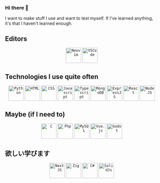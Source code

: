 ### Hi there 👋

I want to make stuff I use and want to test myself. If I've learned anything, it's that I haven't learned enough.  
<!--
**Andre-Victorio/Andre-Victorio** is a ✨ _special_ ✨ repository because its `README.md` (this file) appears on your GitHub profile.

Here are some ideas to get you started:

- 🔭 I’m currently working on ...
- 🌱 I’m currently learning ...
- 👯 I’m looking to collaborate on ...
- 🤔 I’m looking for help with ...
- 💬 Ask me about ...
- 📫 How to reach me: ...
- 😄 Pronouns: ...
- ⚡ Fun fact: ...
-->
## Editors
<div align="center">
    <code><img height="50" src="https://github.com/Andre-Victorio/Andre-Victorio/assets/76398173/2068211c-da18-4ad6-8177-6226415e8949" alt="Neovim" title="Neovim"/></code>
    <code><img height="50" src="https://github.com/Andre-Victorio/Andre-Victorio/assets/76398173/b27cefb2-92fc-4c1b-8d5c-b05bd4a2b762" alt="VSCode" title="VSCode"/></code>
</div>

## Technologies I use quite often
<div align="center">
    <code><img height="50" src="https://github.com/Andre-Victorio/Andre-Victorio/assets/76398173/a1199854-21b1-44bc-a163-9737786b6d1b" alt="Python" title="Python"/></code>
    <code><img height="50" src="https://user-images.githubusercontent.com/25181517/192158954-f88b5814-d510-4564-b285-dff7d6400dad.png" alt="HTML" title="HTML"/></code>
    <code><img height="50" src="https://user-images.githubusercontent.com/25181517/183898674-75a4a1b1-f960-4ea9-abcb-637170a00a75.png" alt="CSS" title="CSS"/></code>
    <code><img height="50" src="https://user-images.githubusercontent.com/25181517/117447155-6a868a00-af3d-11eb-9cfe-245df15c9f3f.png" alt="Javascript" title="Javascript"/></code>
    <code><img height="50" src="https://user-images.githubusercontent.com/25181517/183890598-19a0ac2d-e88a-4005-a8df-1ee36782fde1.png" alt="Typescript" title="Typescript"/></code>
    <code><img height="50" src="https://github.com/Andre-Victorio/Andre-Victorio/assets/76398173/760eafc8-b2c0-4c0d-b0ad-e8bccc8336d1" alt="MongoDB" title="MongoDB"/></code>
    <code><img height="50" src="https://user-images.githubusercontent.com/25181517/183859966-a3462d8d-1bc7-4880-b353-e2cbed900ed6.png" alt="ExpressJS" title="ExpressJS"/></code>
    <code><img height="50" src="https://user-images.githubusercontent.com/25181517/183897015-94a058a6-b86e-4e42-a37f-bf92061753e5.png" alt="React" title="React"/></code>
    <code><img height="50" src="https://user-images.githubusercontent.com/25181517/183568594-85e280a7-0d7e-4d1a-9028-c8c2209e073c.png" alt="NodeJS" title="NodeJS"/></code>
</div>

## Maybe (if I need to)
<div align="center">
    <code><img height="50" src="https://user-images.githubusercontent.com/25181517/192106070-46255bcf-65e6-4c6b-a296-bf8d0d8fb2a7.png" alt="C" title="C"/></code>
    <code><img height="50" src="https://user-images.githubusercontent.com/25181517/183570228-6a040b9f-3ddf-47a2-a201-743121dac664.png" alt="Php" title="Php"/></code>
    <code><img height="50" src="https://user-images.githubusercontent.com/25181517/183896128-ec99105a-ec1a-4d85-b08b-1aa1620b2046.png" alt="MySQL" title="MySQL"/></code>
    <code><img height="50" src="https://user-images.githubusercontent.com/25181517/117448124-a2da9800-af3e-11eb-85d2-bd1b69b65603.png" alt="Vue.js" title="Vue.js"/></code>
    <code><img height="50" src="https://godotengine.org/assets/press/icon_color.svg" alt="Godot" title="Godot"/></code>
</div>

## 欲しい学びます
<div align="center">
    <code><img height="50" src="https://github.com/Andre-Victorio/Andre-Victorio/assets/76398173/a296b49c-c007-4158-b70a-396edd6e1c26" alt="NextJS" title="NextJS"/></code>
    <code><img height="50" src="https://github.com/Andre-Victorio/Andre-Victorio/assets/76398173/4bb576d5-16d4-4e06-9254-d5402c05326e" alt="Zig" title="Zig"/></code>
    <code><img height="50" src="https://user-images.githubusercontent.com/25181517/121405384-444d7300-c95d-11eb-959f-913020d3bf90.png" alt="C#" title="C#"></code>
    <code><img height="50" src="https://www.solidjs.com/assets/logo-123b04bc.svg" alt="SolidJs" title="SolidJs"/></code>
</div>

